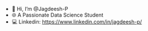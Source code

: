 - 👋 Hi, I’m @Jagdeesh-P
- 🌐 A Passionate Data Science Student
- 💻 Linkedin: https://www.linkedin.com/in/jagdeesh-p/
